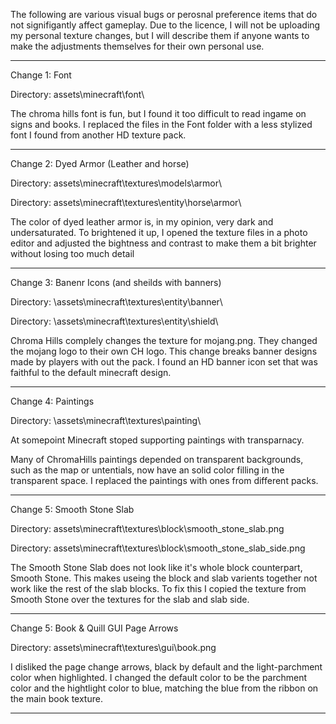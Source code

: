 The following are various visual bugs or perosnal preference items that do not signifigantly affect gameplay. 
Due to the licence, I will not be uploading my personal texture changes, but I will describe them if anyone wants to make the adjustments themselves for their own personal use.

---

Change 1: Font

Directory: assets\minecraft\font\

The chroma hills font is fun, but I found it too difficult to read ingame on signs and books. 
I replaced the files in the Font folder with a less stylized font I found from another HD texture pack.

---

Change 2: Dyed Armor (Leather and horse)

Directory: assets\minecraft\textures\models\armor\

Directory: assets\minecraft\textures\entity\horse\armor\

The color of dyed leather armor is, in my opinion, very dark and undersaturated. 
To brightened it up, I opened the texture files in a photo editor and adjusted the bightness and contrast to make them a bit brighter without losing too much detail

---

Change 3: Banenr Icons (and sheilds with banners)

Directory: \assets\minecraft\textures\entity\banner\

Directory: \assets\minecraft\textures\entity\shield\

Chroma Hills complely changes the texture for mojang.png. They changed the mojang logo to their own CH logo. 
This change breaks banner designs made by players with out the pack. I found an HD banner icon set that was faithful to the default minecraft design.

---

Change 4: Paintings

Directory: \assets\minecraft\textures\painting\

At somepoint Minecraft stoped supporting paintings with transparnacy. 

Many of ChromaHills paintings depended on transparent backgrounds, such as the map or untentials, now have an solid color filling in the transparent space.
I replaced the paintings with ones from different packs.

---

Change 5: Smooth Stone Slab

Directory: assets\minecraft\textures\block\smooth_stone_slab.png

Directory: assets\minecraft\textures\block\smooth_stone_slab_side.png

The Smooth Stone Slab does not look like it's whole block counterpart, Smooth Stone. This makes useing the block and slab varients together not work like the rest of the slab blocks.
To fix this I copied the texture from Smooth Stone over the textures for the slab and slab side.

---

Change 5: Book & Quill GUI Page Arrows

Directory: assets\minecraft\textures\gui\book.png

I disliked the page change arrows, black by default and the light-parchment color when highlighted.
I changed the default color to be the parchment color and the hightlight color to blue, matching the blue from the ribbon on the main book texture.

---